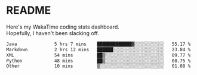 # README

Here's my WakaTime coding stats dashboard.  
Hopefully, I haven't been slacking off.

<!--START_SECTION:waka-->

```txt
Java              5 hrs 7 mins    █████████████▓░░░░░░░░░░░   55.17 %
Markdown          2 hrs 12 mins   ██████░░░░░░░░░░░░░░░░░░░   23.84 %
XML               54 mins         ██▒░░░░░░░░░░░░░░░░░░░░░░   09.77 %
Python            48 mins         ██▒░░░░░░░░░░░░░░░░░░░░░░   08.75 %
Other             10 mins         ▒░░░░░░░░░░░░░░░░░░░░░░░░   01.88 %
```

<!--END_SECTION:waka-->